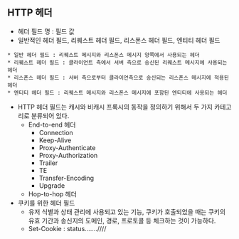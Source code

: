 ## HTTP 헤더

* 헤더 필드 명 : 필드 값
* 일반적인 헤더 필드, 리퀘스트 헤더 필드, 리스폰스 헤더 필드, 엔티티 헤더 필드
~~~
* 일반 헤더 필드 : 리퀘스트 메시지와 리스폰스 메시지 양쪽에서 사용되는 헤더
* 리퀘스트 헤더 필드 : 클라이언트 측에서 서버 측으로 송신된 리퀘스트 메시지에 사용되는 헤더
* 리스폰스 헤더 필드 : 서버 측으로부터 클라이언측으로 송신되는 리스폰스 메시지에 적용된 헤더
* 엔티티 헤더 필드 : 리퀘스트 메시지와 리스폰스 메시지에 포함된 엔티티에 사용되는 헤더
~~~
* HTTP 헤더 필드는 캐시와 비캐시 프록시의 동작을 정의하기 위해서 두 가지 카테고리로 분류되어 있다.
  * End-to-end 헤더
    * Connection
    * Keep-Alive
    * Proxy-Authenticate
    * Proxy-Authorization
    * Trailer
    * TE
    * Transfer-Encoding
    * Upgrade
  * Hop-to-hop 헤더
* 쿠키를 위한 헤더 필드
  * 유저 식별과 상태 관리에 사용되고 있는 기능, 쿠키가 호출되었을 때는 쿠키의 유효 기간과 송신지의 도메인, 경로, 프로토콜 등 체크하는 것이 가능하다.
  * Set-Cookie : status.......////
  
